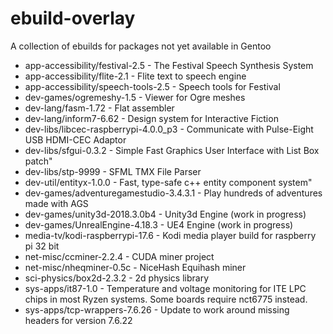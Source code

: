 # ebuild-overlay

A collection of ebuilds for packages not yet available in Gentoo

* app-accessibility/festival-2.5 - The Festival Speech Synthesis System
* app-accessibility/flite-2.1 - Flite text to speech engine
* app-accessibility/speech-tools-2.5 - Speech tools for Festival
* dev-games/ogremeshy-1.5 - Viewer for Ogre meshes
* dev-lang/fasm-1.72 - Flat assembler
* dev-lang/inform7-6.62 - Design system for Interactive Fiction
* dev-libs/libcec-raspberrypi-4.0.0_p3 - Communicate with Pulse-Eight USB HDMI-CEC Adaptor
* dev-libs/sfgui-0.3.2 - Simple Fast Graphics User Interface with List Box patch"
* dev-libs/stp-9999 - SFML TMX File Parser
* dev-util/entityx-1.0.0 - Fast, type-safe c++ entity component system"
* dev-games/adventuregamestudio-3.4.3.1 - Play hundreds of adventures made with AGS 
* dev-games/unity3d-2018.3.0b4 - Unity3d Engine (work in progress)
* dev-games/UnrealEngine-4.18.3 - UE4 Engine (work in progress)
* media-tv/kodi-raspberrypi-17.6 - Kodi media player build for raspberry pi 32 bit
* net-misc/ccminer-2.2.4 - CUDA miner project
* net-misc/nheqminer-0.5c - NiceHash Equihash miner
* sci-physics/box2d-2.3.2 - 2d physics library
* sys-apps/it87-1.0 - Temperature and voltage monitoring for ITE LPC chips in most Ryzen systems. Some boards require nct6775 instead.
* sys-apps/tcp-wrappers-7.6.26 - Update to work around missing headers for version 7.6.22
